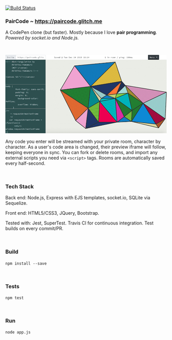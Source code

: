 [![Build Status](https://travis-ci.org/healeycodes/PairCode.svg?branch=master)](https://travis-ci.org/healeycodes/PairCode)

### PairCode ~ https://paircode.glitch.me

A CodePen clone (but faster). Mostly because I love __pair programming__. _Powered by socket.io and Node.js._

<br>

![alt text](https://raw.githubusercontent.com/healeycodes/paircode/master/public/img/preview.png "Image of a room on Deux Codes")

Any code you enter will be streamed with your private room, character by character. As a user's code area is changed, their preview iframe will follow, keeping everyone in sync. You can fork or delete rooms, and import any external scripts you need via `<script>` tags. Rooms are automatically saved every half-second.

<br>

### Tech Stack

Back end: Node.js, Express with EJS templates, socket.io, SQLite via Sequelize.

Front end: HTML5/CSS3, JQuery, Bootstrap.

Tested with: Jest, SuperTest. Travis CI for continuous integration. Test builds on every commit/PR.

<br>

### Build

`npm install --save`

<br>

### Tests

`npm test`

<br>

### Run

`node app.js`
